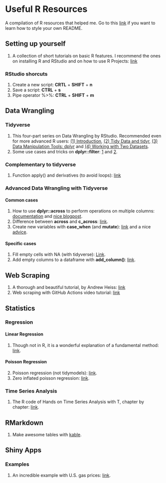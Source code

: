 # Useful R Resources
A compilation of R resources that helped me. Go to this [link](https://docs.github.com/es/get-started/writing-on-github/getting-started-with-writing-and-formatting-on-github/basic-writing-and-formatting-syntax) if you want to learn how to style your own README.

## Setting up yourself
1. A collection of short tutorials on basic R features. I recommend the ones on installing R and RStudio and on how to use R Projects: [link](https://alexd106.github.io/intro2R/howto.html#rstudio_proj-vid)

### RStudio shorcuts
1. Create a new script: **CRTL** + **SHIFT** + **n**
2. Save a script: **CTRL** + **s**
3. Pipe operator %>%: **CTRL** + **SHIFT** + **m**

## Data Wrangling

### Tidyverse
1. This four-part series on Data Wrangling by RStudio. Recommended even for more advanced R users: [(1) Introduction](https://www.youtube.com/watch?v=jOd65mR1zfw), [(2) Tidy Data and tidyr](https://www.youtube.com/watch?v=1ELALQlO-yM), [(3) Data Manipulation Tools: dplyr](https://www.youtube.com/watch?v=Zc_ufg4uW4U&t=393s) and [(4) Working with Two Datasets](https://www.youtube.com/watch?v=AuBgYDCg1Cg).
2. Some use cases and tricks on **dplyr::filter**: [1](https://sebastiansauer.github.io/dplyr_filter/) and [2](https://blog.exploratory.io/filter-data-with-dplyr-76cf5f1a258e).

### Complementary to tidyverse
1. Function apply() and derivatives (to avoid loops): [link](https://www.guru99.com/r-apply-sapply-tapply.html)

### Advanced Data Wrangling with Tidyverse

#### Common cases
1. How to use **dplyr::across** to perform operations on multiple columns: [documentation](https://dplyr.tidyverse.org/articles/colwise.html#if-_at-_all) and [nice blogpost](https://willhipson.netlify.app/post/dplyr_across/dplyr_across/).
2. Difference between **across** and **c_across**: [link](https://community.rstudio.com/t/when-to-use-c-across-instead-of-across/74582).
3. Create new variables with **case_when** (and **mutate**): [link](https://www.statology.org/conditional-mutating-r/) and a nice [advice](https://stackoverflow.com/questions/39257820/keep-value-if-not-in-case-when-statement). 

#### Specific cases
1. Fill empty cells with NA (with tidyverse): [Link](https://www.codingprof.com/3-ways-to-replace-blanks-with-nas-in-r-examples/).
2. Add empty columns to a dataframe with **add_column()**: [link](https://www.marsja.se/how-to-add-an-empty-column-to-dataframe-in-r-with-tibble/).

## Web Scraping
1. A thorough and beautiful tutorial, by Andrew Heiss: [link](https://talks.andrewheiss.com/2022-seacen/presentation/#/title-slide)
2. Web scraping with GitHub Actions video tutorial: [link](https://www.youtube.com/watch?v=N3NrWMxeeJQ)

## Statistics

### Regression

#### Linear Regression
1. Though not in R, it is a wonderful explanation of a fundamental method: [link](https://mlu-explain.github.io/linear-regression/).

#### Poisson Regression
2. Poisson regression (not tidymodels): [link](https://www.dataquest.io/blog/tutorial-poisson-regression-in-r/).
3. Zero inflated poisson regression: [link](https://juliasilge.com/blog/rstats-vignettes/).

### Time Series Analysis
1. The R code of Hands on Time Series Analysis with T, chapter by chapter: [link](https://github.com/RamiKrispin/Hands-On-Time-Series-Analysis-with-R).

## RMarkdown
1. Make awesome tables with [kable](https://cran.r-project.org/web/packages/kableExtra/vignettes/awesome_table_in_pdf.pdf).

## Shiny Apps

### Examples
1. An incredible example with U.S. gas prices: [link](https://github.com/kcuilla/USgasprices).
